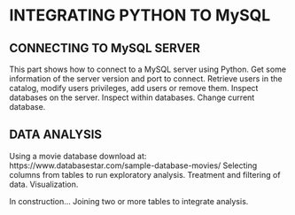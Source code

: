 <h1> INTEGRATING PYTHON TO MySQL </h1>

<h2> CONNECTING TO MySQL SERVER </h2>
This part shows how to connect to a MySQL server using Python.
Get some information of the server version and port to connect.
Retrieve users in the catalog, modify users privileges, add users or remove them.
Inspect databases on the server.
Inspect within databases. Change current database.

<h2> DATA ANALYSIS </h2>
Using a movie database download at: https://www.databasestar.com/sample-database-movies/
Selecting columns from tables to run exploratory analysis. Treatment and filtering of data. Visualization.

In construction...
Joining two or more tables to integrate analysis.
